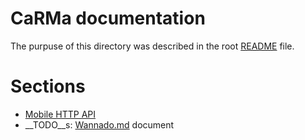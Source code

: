 # CaRMa documentation

The purpuse of this directory was described in the root [README](../README.md)
file.

# Sections

- [Mobile HTTP API](Mobile-API/Spec.md)
- __TODO__s: [Wannado.md](Wannado.md) document
